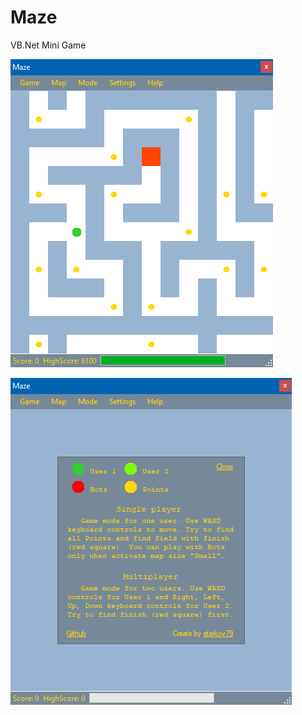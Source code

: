 # Maze
VB.Net Mini Game
<br/>

![](temp/1.bmp?raw=true "Game screenshot")
<br/>

![](temp/2.bmp?raw=true "Game rules screenshot")
